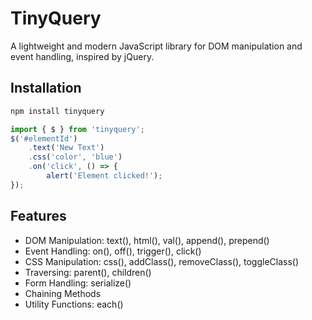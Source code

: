 # TinyQuery

A lightweight and modern JavaScript library for DOM manipulation and event handling, inspired by jQuery.

## Installation

```bash
npm install tinyquery
```

```javascript
import { $ } from 'tinyquery';
$('#elementId')
    .text('New Text')
    .css('color', 'blue')
    .on('click', () => {
        alert('Element clicked!');
});

```

## Features

- DOM Manipulation: text(), html(), val(), append(), prepend()
- Event Handling: on(), off(), trigger(), click()
- CSS Manipulation: css(), addClass(), removeClass(), toggleClass()
- Traversing: parent(), children()
- Form Handling: serialize()
- Chaining Methods
- Utility Functions: each()
